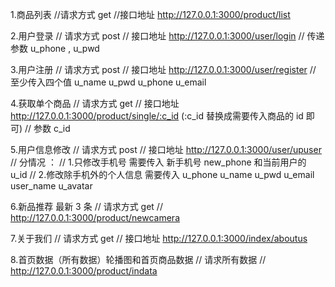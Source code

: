 1.商品列表
//请求方式 get
//接口地址 http://127.0.0.1:3000/product/list

2.用户登录
// 请求方式 post
// 接口地址 http://127.0.0.1:3000/user/login
// 传递参数 u_phone , u_pwd

3.用户注册
// 请求方式 post
// 接口地址 http://127.0.0.1:3000/user/register
// 至少传入四个值 u_name u_pwd u_phone u_email

4.获取单个商品
// 请求方式 get
// 接口地址 http://127.0.0.1:3000/product/single/:c_id (:c_id 替换成需要传入商品的 id 即可)
// 参数 c_id

5.用户信息修改
// 请求方式 post
// 接口地址 http://127.0.0.1:3000/user/upuser
// 分情况 ：
// 1.只修改手机号 需要传入 新手机号 new_phone 和当前用户的 u_id
// 2.修改除手机外的个人信息 需要传入 u_phone u_name u_pwd u_email user_name u_avatar

6.新品推荐 最新 3 条
// 请求方式 get
// http://127.0.0.1:3000/product/newcamera

7.关于我们
// 请求方式 get
// 接口地址 http://127.0.0.1:3000/index/aboutus

8.首页数据（所有数据）轮播图和首页商品数据
// 请求所有数据
// http://127.0.0.1:3000/product/indata
